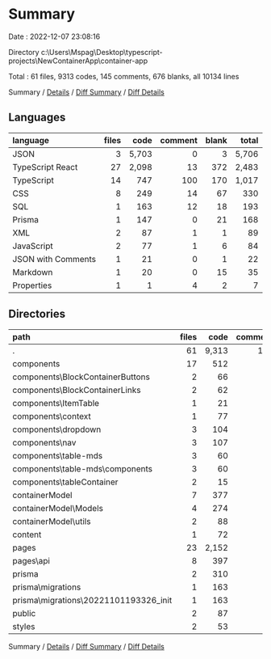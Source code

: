 # Summary

Date : 2022-12-07 23:08:16

Directory c:\\Users\\Mspag\\Desktop\\typescript-projects\\NewContainerApp\\container-app

Total : 61 files,  9313 codes, 145 comments, 676 blanks, all 10134 lines

Summary / [Details](details.md) / [Diff Summary](diff.md) / [Diff Details](diff-details.md)

## Languages
| language | files | code | comment | blank | total |
| :--- | ---: | ---: | ---: | ---: | ---: |
| JSON | 3 | 5,703 | 0 | 3 | 5,706 |
| TypeScript React | 27 | 2,098 | 13 | 372 | 2,483 |
| TypeScript | 14 | 747 | 100 | 170 | 1,017 |
| CSS | 8 | 249 | 14 | 67 | 330 |
| SQL | 1 | 163 | 12 | 18 | 193 |
| Prisma | 1 | 147 | 0 | 21 | 168 |
| XML | 2 | 87 | 1 | 1 | 89 |
| JavaScript | 2 | 77 | 1 | 6 | 84 |
| JSON with Comments | 1 | 21 | 0 | 1 | 22 |
| Markdown | 1 | 20 | 0 | 15 | 35 |
| Properties | 1 | 1 | 4 | 2 | 7 |

## Directories
| path | files | code | comment | blank | total |
| :--- | ---: | ---: | ---: | ---: | ---: |
| . | 61 | 9,313 | 145 | 676 | 10,134 |
| components | 17 | 512 | 10 | 144 | 666 |
| components\\BlockContainerButtons | 2 | 66 | 0 | 16 | 82 |
| components\\BlockContainerLinks | 2 | 62 | 0 | 17 | 79 |
| components\\ItemTable | 1 | 21 | 0 | 6 | 27 |
| components\\context | 1 | 77 | 0 | 31 | 108 |
| components\\dropdown | 3 | 104 | 9 | 24 | 137 |
| components\\nav | 3 | 107 | 1 | 26 | 134 |
| components\\table-mds | 3 | 60 | 0 | 14 | 74 |
| components\\table-mds\\components | 3 | 60 | 0 | 14 | 74 |
| components\\tableContainer | 2 | 15 | 0 | 10 | 25 |
| containerModel | 7 | 377 | 54 | 90 | 521 |
| containerModel\\Models | 4 | 274 | 13 | 67 | 354 |
| containerModel\\utils | 2 | 88 | 1 | 13 | 102 |
| content | 1 | 72 | 0 | 4 | 76 |
| pages | 23 | 2,152 | 59 | 365 | 2,576 |
| pages\\api | 8 | 397 | 47 | 90 | 534 |
| prisma | 2 | 310 | 12 | 39 | 361 |
| prisma\\migrations | 1 | 163 | 12 | 18 | 193 |
| prisma\\migrations\\20221101193326_init | 1 | 163 | 12 | 18 | 193 |
| public | 2 | 87 | 1 | 1 | 89 |
| styles | 2 | 53 | 4 | 10 | 67 |

Summary / [Details](details.md) / [Diff Summary](diff.md) / [Diff Details](diff-details.md)